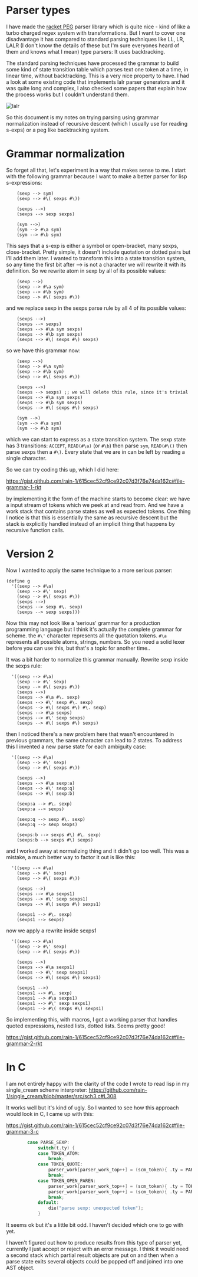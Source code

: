 # Parser types

I have made the [racket PEG](https://docs.racket-lang.org/peg/index.html) parser library which is quite nice - kind of like a turbo charged regex system with transformations. But I want to cover one disadvantage it has compared to standard parsing techniques like LL, LR, LALR (I don't know the details of these but I'm sure everyones heard of them and knows what I mean) type parsers: It uses backtracking.

The standard parsing techniques have processed the grammar to build some kind of state transition table which parses text one token at a time, in linear time, without backtracking. This is a very nice property to have. I had a look at some existing code that implements lalr parser generators and it was quite long and complex, I also checked some papers that explain how the process works but I couldn't understand them.

![lalr](lalr-1.png)

So this document is my notes on trying parsing using grammar normalization instead of recursive descent (which I usually use for reading s-exps) or a peg like backtracking system.

# Grammar normalization

So forget all that, let's experiment in a way that makes sense to me. I start with the following grammar because I want to make a better parser for lisp s-expressions:

```
    (sexp --> sym)
    (sexp --> #\( sexps #\))

    (sexps -->)
    (sexps --> sexp sexps)
    
    (sym -->)
    (sym --> #\a sym)
    (sym --> #\b sym)
```

This says that a s-exp is either a symbol or open-bracket, many sexps, close-bracket. Pretty simple, it doesn't include quotation or dotted pairs but I'll add them later. I wanted to transform this into a state transition system, so any time the first bit after --> is not a character we will rewrite it with its definition. So we rewrite atom in sexp by all of its possible values:

```
    (sexp -->)
    (sexp --> #\a sym)
    (sexp --> #\b sym)
    (sexp --> #\( sexps #\))
```

and we replace sexp in the sexps parse rule by all 4 of its possible values:

```
    (sexps -->)
    (sexps --> sexps)
    (sexps --> #\a sym sexps)
    (sexps --> #\b sym sexps)
    (sexps --> #\( sexps #\) sexps)
```

so we have this grammar now:

```
    (sexp -->)
    (sexp --> #\a sym)
    (sexp --> #\b sym)
    (sexp --> #\( sexps #\))

    (sexps -->)
    (sexps --> sexps) ;; we will delete this rule, since it's trivial
    (sexps --> #\a sym sexps)
    (sexps --> #\b sym sexps)
    (sexps --> #\( sexps #\) sexps)
    
    (sym -->)
    (sym --> #\a sym)
    (sym --> #\b sym)
```

which we can start to express as a state transition system. The sexp state has 3 transitions: `ACCEPT`, `READ(#\a)` (or `#\b`) then parse `sym`, `READ(#\()` then parse sexps then a `#\)`. Every state that we are in can be left by reading a single character.

So we can try coding this up, which I did here:

https://gist.github.com/rain-1/615cec52cf9ce92c07d3f76e74da162c#file-grammar-1-rkt

by implementing it the form of the machine starts to become clear: we have a input stream of tokens which we peek at and read from. And we have a work stack that contains parse states as well as expected tokens. One thing I notice is that this is essentially the same as recursive descent but the stack is explicitly handled instead of an implicit thing that happens by recursive function calls.

# Version 2

Now I wanted to apply the same technique to a more serious parser:

```
(define g
  '((sexp --> #\a)
    (sexp --> #\' sexp)
    (sexp --> #\( sexps #\))
    (sexps -->)
    (sexps --> sexp #\. sexp)
    (sexps --> sexp sexps)))
```

Now this may not look like a 'serious' grammar for a production programming language but I think it's actually the complete grammar for scheme. the `#\'` character represents all the quotation tokens. `#\a` represents all possible atoms, strings, numbers. So you need a solid lexer before you can use this, but that's a topic for another time..

It was a bit harder to normalize this grammar manually. Rewrite sexp inside the sexps rule:

```
  '((sexp --> #\a)
    (sexp --> #\' sexp)
    (sexp --> #\( sexps #\))
    (sexps -->)
    (sexps --> #\a #\. sexp)
    (sexps --> #\' sexp #\. sexp)
    (sexps --> #\( sexps #\) #\. sexp)
    (sexps --> #\a sexps)
    (sexps --> #\' sexp sexps)
    (sexps --> #\( sexps #\) sexps)
```

then I noticed there's a new problem here that wasn't encountered in previous grammars, the same character can lead to 2 states. To address this I invented a new parse state for each ambiguity case:

```
  '((sexp --> #\a)
    (sexp --> #\' sexp)
    (sexp --> #\( sexps #\))

    (sexps -->)
    (sexps --> #\a sexp:a)
    (sexps --> #\' sexp:q)
    (sexps --> #\( sexp:b)

    (sexp:a --> #\. sexp)
    (sexp:a --> sexps)

    (sexp:q --> sexp #\. sexp)
    (sexp:q --> sexp sexps)

    (sexps:b --> sexps #\) #\. sexp)
    (sexps:b --> sexps #\) sexps)
```

and I worked away at normalizing thing and it didn't go too well. This was a mistake, a much better way to factor it out is like this:


```
  '((sexp --> #\a)
    (sexp --> #\' sexp)
    (sexp --> #\( sexps #\))

    (sexps -->)
    (sexps --> #\a sexps1)
    (sexps --> #\' sexp sexps1)
    (sexps --> #\( sexps #\) sexps1)

    (sexps1 --> #\. sexp)
    (sexps1 --> sexps)
```

now we apply a rewrite inside sexps1

```
  '((sexp --> #\a)
    (sexp --> #\' sexp)
    (sexp --> #\( sexps #\))

    (sexps -->)
    (sexps --> #\a sexps1)
    (sexps --> #\' sexp sexps1)
    (sexps --> #\( sexps #\) sexps1)

    (sexps1 -->)
    (sexps1 --> #\. sexp)
    (sexps1 --> #\a sexps1)
    (sexps1 --> #\' sexp sexps1)
    (sexps1 --> #\( sexps #\) sexps1)
```

So implementing this, with macros, I got a working parser that handles quoted expressions, nested lists, dotted lists. Seems pretty good!

https://gist.github.com/rain-1/615cec52cf9ce92c07d3f76e74da162c#file-grammar-2-rkt

# In C

I am not entirely happy with the clarity of the code I wrote to read lisp in my single_cream scheme interpreter: https://github.com/rain-1/single_cream/blob/master/src/sch3.c#L308

It works well but it's kind of ugly. So I wanted to see how this approach would look in C, I came up with this:

https://gist.github.com/rain-1/615cec52cf9ce92c07d3f76e74da162c#file-grammar-3-c

```c
		case PARSE_SEXP:
			switch(t.ty) {
			case TOKEN_ATOM:
				break;
			case TOKEN_QUOTE:
				parser_work[parser_work_top++] = (scm_token){ .ty = PARSE_SEXP };
				break;
			case TOKEN_OPEN_PAREN:
				parser_work[parser_work_top++] = (scm_token){ .ty = TOKEN_CLOSE_PAREN };
				parser_work[parser_work_top++] = (scm_token){ .ty = PARSE_SEXPS };
				break;
			default:
				die("parse sexp: unexpected token");
			}
```

It seems ok but it's a little bit odd. I haven't decided which one to go with yet.

I haven't figured out how to produce results from this type of parser yet, currently I just accept or reject with an error message. I think it would need a second stack which partial result objects are put on and then when a parse state exits several objects could be popped off and joined into one AST object.

